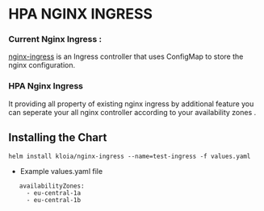 # HPA NGINX INGRESS

### Current Nginx Ingress : 
<a href="https://github.com/helm/charts/tree/master/stable/nginx-ingress">nginx-ingress</a> is an Ingress controller that uses ConfigMap to store the nginx configuration. 

### HPA Nginx Ingress
It providing all property of existing nginx ingress by additional feature you can seperate your all nginx controller according to your availability zones .

## Installing the Chart

    helm install kloia/nginx-ingress --name=test-ingress -f values.yaml
    
 * Example values.yaml file 

```
   availabilityZones:
     - eu-central-1a
     - eu-central-1b
```
